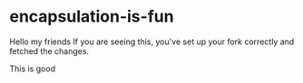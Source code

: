 # encapsulation-is-fun

Hello my friends
If you are seeing this, you've set up your fork correctly and fetched the changes.

This is good